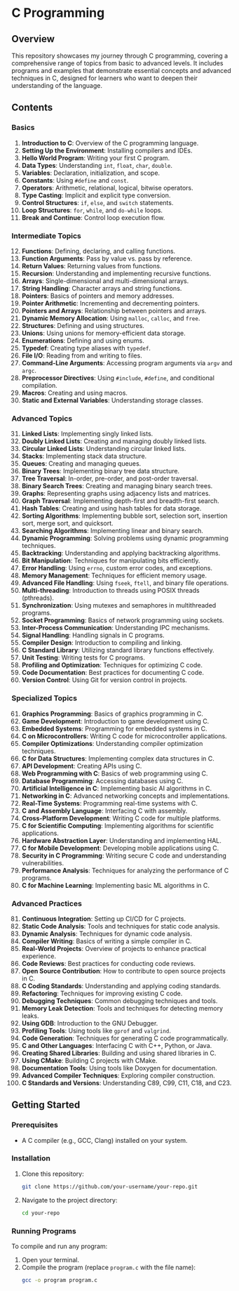 # C Programming

## Overview
This repository showcases my journey through C programming, covering a comprehensive range of topics from basic to advanced levels. It includes programs and examples that demonstrate essential concepts and advanced techniques in C, designed for learners who want to deepen their understanding of the language.

## Contents

### Basics
1. **Introduction to C**: Overview of the C programming language.
2. **Setting Up the Environment**: Installing compilers and IDEs.
3. **Hello World Program**: Writing your first C program.
4. **Data Types**: Understanding `int`, `float`, `char`, `double`.
5. **Variables**: Declaration, initialization, and scope.
6. **Constants**: Using `#define` and `const`.
7. **Operators**: Arithmetic, relational, logical, bitwise operators.
8. **Type Casting**: Implicit and explicit type conversion.
9. **Control Structures**: `if`, `else`, and `switch` statements.
10. **Loop Structures**: `for`, `while`, and `do-while` loops.
11. **Break and Continue**: Control loop execution flow.

### Intermediate Topics
12. **Functions**: Defining, declaring, and calling functions.
13. **Function Arguments**: Pass by value vs. pass by reference.
14. **Return Values**: Returning values from functions.
15. **Recursion**: Understanding and implementing recursive functions.
16. **Arrays**: Single-dimensional and multi-dimensional arrays.
17. **String Handling**: Character arrays and string functions.
18. **Pointers**: Basics of pointers and memory addresses.
19. **Pointer Arithmetic**: Incrementing and decrementing pointers.
20. **Pointers and Arrays**: Relationship between pointers and arrays.
21. **Dynamic Memory Allocation**: Using `malloc`, `calloc`, and `free`.
22. **Structures**: Defining and using structures.
23. **Unions**: Using unions for memory-efficient data storage.
24. **Enumerations**: Defining and using enums.
25. **Typedef**: Creating type aliases with `typedef`.
26. **File I/O**: Reading from and writing to files.
27. **Command-Line Arguments**: Accessing program arguments via `argv` and `argc`.
28. **Preprocessor Directives**: Using `#include`, `#define`, and conditional compilation.
29. **Macros**: Creating and using macros.
30. **Static and External Variables**: Understanding storage classes.

### Advanced Topics
31. **Linked Lists**: Implementing singly linked lists.
32. **Doubly Linked Lists**: Creating and managing doubly linked lists.
33. **Circular Linked Lists**: Understanding circular linked lists.
34. **Stacks**: Implementing stack data structure.
35. **Queues**: Creating and managing queues.
36. **Binary Trees**: Implementing binary tree data structure.
37. **Tree Traversal**: In-order, pre-order, and post-order traversal.
38. **Binary Search Trees**: Creating and managing binary search trees.
39. **Graphs**: Representing graphs using adjacency lists and matrices.
40. **Graph Traversal**: Implementing depth-first and breadth-first search.
41. **Hash Tables**: Creating and using hash tables for data storage.
42. **Sorting Algorithms**: Implementing bubble sort, selection sort, insertion sort, merge sort, and quicksort.
43. **Searching Algorithms**: Implementing linear and binary search.
44. **Dynamic Programming**: Solving problems using dynamic programming techniques.
45. **Backtracking**: Understanding and applying backtracking algorithms.
46. **Bit Manipulation**: Techniques for manipulating bits efficiently.
47. **Error Handling**: Using `errno`, custom error codes, and exceptions.
48. **Memory Management**: Techniques for efficient memory usage.
49. **Advanced File Handling**: Using `fseek`, `ftell`, and binary file operations.
50. **Multi-threading**: Introduction to threads using POSIX threads (pthreads).
51. **Synchronization**: Using mutexes and semaphores in multithreaded programs.
52. **Socket Programming**: Basics of network programming using sockets.
53. **Inter-Process Communication**: Understanding IPC mechanisms.
54. **Signal Handling**: Handling signals in C programs.
55. **Compiler Design**: Introduction to compiling and linking.
56. **C Standard Library**: Utilizing standard library functions effectively.
57. **Unit Testing**: Writing tests for C programs.
58. **Profiling and Optimization**: Techniques for optimizing C code.
59. **Code Documentation**: Best practices for documenting C code.
60. **Version Control**: Using Git for version control in projects.

### Specialized Topics
61. **Graphics Programming**: Basics of graphics programming in C.
62. **Game Development**: Introduction to game development using C.
63. **Embedded Systems**: Programming for embedded systems in C.
64. **C on Microcontrollers**: Writing C code for microcontroller applications.
65. **Compiler Optimizations**: Understanding compiler optimization techniques.
66. **C for Data Structures**: Implementing complex data structures in C.
67. **API Development**: Creating APIs using C.
68. **Web Programming with C**: Basics of web programming using C.
69. **Database Programming**: Accessing databases using C.
70. **Artificial Intelligence in C**: Implementing basic AI algorithms in C.
71. **Networking in C**: Advanced networking concepts and implementations.
72. **Real-Time Systems**: Programming real-time systems with C.
73. **C and Assembly Language**: Interfacing C with assembly.
74. **Cross-Platform Development**: Writing C code for multiple platforms.
75. **C for Scientific Computing**: Implementing algorithms for scientific applications.
76. **Hardware Abstraction Layer**: Understanding and implementing HAL.
77. **C for Mobile Development**: Developing mobile applications using C.
78. **Security in C Programming**: Writing secure C code and understanding vulnerabilities.
79. **Performance Analysis**: Techniques for analyzing the performance of C programs.
80. **C for Machine Learning**: Implementing basic ML algorithms in C.

### Advanced Practices
81. **Continuous Integration**: Setting up CI/CD for C projects.
82. **Static Code Analysis**: Tools and techniques for static code analysis.
83. **Dynamic Analysis**: Techniques for dynamic code analysis.
84. **Compiler Writing**: Basics of writing a simple compiler in C.
85. **Real-World Projects**: Overview of projects to enhance practical experience.
86. **Code Reviews**: Best practices for conducting code reviews.
87. **Open Source Contribution**: How to contribute to open source projects in C.
88. **C Coding Standards**: Understanding and applying coding standards.
89. **Refactoring**: Techniques for improving existing C code.
90. **Debugging Techniques**: Common debugging techniques and tools.
91. **Memory Leak Detection**: Tools and techniques for detecting memory leaks.
92. **Using GDB**: Introduction to the GNU Debugger.
93. **Profiling Tools**: Using tools like `gprof` and `valgrind`.
94. **Code Generation**: Techniques for generating C code programmatically.
95. **C and Other Languages**: Interfacing C with C++, Python, or Java.
96. **Creating Shared Libraries**: Building and using shared libraries in C.
97. **Using CMake**: Building C projects with CMake.
98. **Documentation Tools**: Using tools like Doxygen for documentation.
99. **Advanced Compiler Techniques**: Exploring compiler construction.
100. **C Standards and Versions**: Understanding C89, C99, C11, C18, and C23.

## Getting Started

### Prerequisites
- A C compiler (e.g., GCC, Clang) installed on your system.

### Installation
1. Clone this repository:
   ```bash
   git clone https://github.com/your-username/your-repo.git

2. Navigate to the project directory:
   ```bash
   cd your-repo

### Running Programs
To compile and run any program:

1. Open your terminal.
2. Compile the program (replace `program.c` with the file name):
   ```bash
   gcc -o program program.c
   